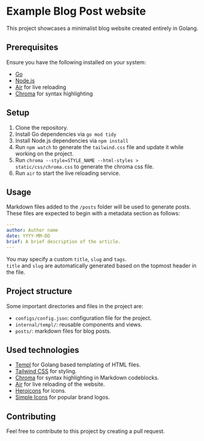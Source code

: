 # Example Blog Post website

This project showcases a minimalist blog website created entirely in Golang.

## Prerequisites

Ensure you have the following installed on your system:

- [Go](https://golang.org/dl/)
- [Node.js](https://nodejs.org/en/download/)
- [Air](https://github.com/air-verse/air) for live reloading
- [Chroma](https://github.com/alecthomas/chroma) for syntax highlighting

## Setup

1. Clone the repository.
2. Install Go dependencies via `go mod tidy`
3. Install Node.js dependencies via `npm install`
4. Run `npm watch` to generate the `tailwind.css` file and update it while working on the project.
5. Run `chroma --style=STYLE_NAME --html-styles > static/css/chroma.css` to generate the chroma css file.
6. Run `air` to start the live reloading service.

## Usage

Markdown files added to the `/posts` folder will be used to generate posts.  
These files are expected to begin with a metadata section as follows:

```yaml
---
author: Author name
date: YYYY-MM-DD
brief: A brief description of the article.
---
```

You may specify a custom `title`, `slug` and `tags`.  
`title` and `slug` are automatically generated based on the topmost header in the file.

## Project structure

Some important directories and files in the project are:

- `configs/config.json`: configuration file for the project.
- `internal/templ/`: reusable components and views.
- `posts/`: markdown files for blog posts.

## Used technologies

- [Templ](https://github.com/a-h/templ) for Golang based templating of HTML files.
- [Tailwind CSS](https://github.com/tailwindlabs/tailwindcss) for styling.
- [Chroma](https://github.com/alecthomas/chroma) for syntax highlighting in Markdown codeblocks.
- [Air](https://github.com/air-verse/air) for live reloading of the website.
- [Heroicons](https://heroicons.com/) for icons.
- [Simple Icons](https://simpleicons.org/) for popular brand logos.

## Contributing

Feel free to contribute to this project by creating a pull request.